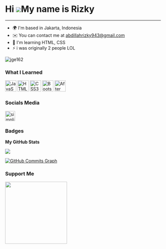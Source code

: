 Hi ![](https://user-images.githubusercontent.com/18350557/176309783-0785949b-9127-417c-8b55-ab5a4333674e.gif)My name is Rizky
=============================================================================================================================


-------------------------

* 🌍  I'm based in Jakarta, Indonesia
* ✉️  You can contact me at [abdillahrizky943@gmail.com](mailto:abdillahrizky943@gmail.com)
* 🧠  I'm learning HTML, CSS
* ⚡  i was originally 2 people LOL

<p align="left"> 
  <img src="https://komarev.com/ghpvc/?username=jge162&label=Profile%20views&color=0e75b6&style=flat" alt="jge162" /> 
</p>

### What I Learned

<p align="left">
<a href="https://developer.mozilla.org/en-US/docs/Web/JavaScript" target="_blank" rel="noreferrer"><img src="https://raw.githubusercontent.com/danielcranney/readme-generator/main/public/icons/skills/javascript-colored.svg" width="36" height="36" alt="JavaScript" /></a>
<a href="https://developer.mozilla.org/en-US/docs/Glossary/HTML5" target="_blank" rel="noreferrer"><img src="https://raw.githubusercontent.com/danielcranney/readme-generator/main/public/icons/skills/html5-colored.svg" width="36" height="36" alt="HTML5" /></a>
<a href="https://www.w3.org/TR/CSS/#css" target="_blank" rel="noreferrer"><img src="https://raw.githubusercontent.com/danielcranney/readme-generator/main/public/icons/skills/css3-colored.svg" width="36" height="36" alt="CSS3" /></a>
<a href="https://getbootstrap.com/" target="_blank" rel="noreferrer"><img src="https://raw.githubusercontent.com/danielcranney/readme-generator/main/public/icons/skills/bootstrap-colored.svg" width="36" height="36" alt="Bootstrap" /></a>
<a href="https://www.adobe.com/uk/products/aftereffects.html" target="_blank" rel="noreferrer"><img src="https://raw.githubusercontent.com/danielcranney/readme-generator/main/public/icons/skills/aftereffects-colored-dark.svg" width="36" height="36" alt="After Effects" /></a>
</p>

### Socials Media

<a href="https://www.instagram.com/m.rizkii_/" target="blank"><img align="center" src="https://raw.githubusercontent.com/rahuldkjain/github-profile-readme-generator/master/src/images/icons/Social/instagram.svg" alt="simplified_learner" height="32" width="32" /></a>

### Badges

<b>My GitHub Stats</b>

<a href="http://www.github.com/hellookii"><img src="https://github-readme-streak-stats.herokuapp.com/?user=hellookii&stroke=ffffff&background=1c1917&ring=0891b2&fire=0891b2&currStreakNum=ffffff&currStreakLabel=0891b2&sideNums=ffffff&sideLabels=ffffff&dates=ffffff&hide_border=true" /></a>

<a href="http://www.github.com/hellookii"><img src="https://github-readme-activity-graph.cyclic.app/graph?username=hellookii&bg_color=1c1917&color=ffffff&line=0891b2&point=ffffff&area_color=1c1917&area=true&hide_border=true&custom_title=GitHub%20Commits%20Graph" alt="GitHub Commits Graph" /></a>

### Support Me

<a href="https://www.buymeacoffee.com/rizkyneedyou"><img src="https://cdn.buymeacoffee.com/buttons/v2/default-yellow.png" width="200" /></a>
